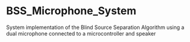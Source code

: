 # BSS_Microphone_System
System implementation of the Blind Source Separation Algorithm using a dual microphone connected to a microcontroller and speaker

